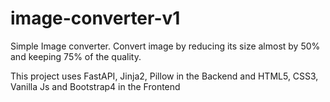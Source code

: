 # image-converter-v1

Simple Image converter. Convert image by reducing its size almost by 50% and keeping 75% of the quality.

This project uses FastAPI, Jinja2, Pillow in the Backend and HTML5, CSS3, Vanilla Js and Bootstrap4 in the Frontend
